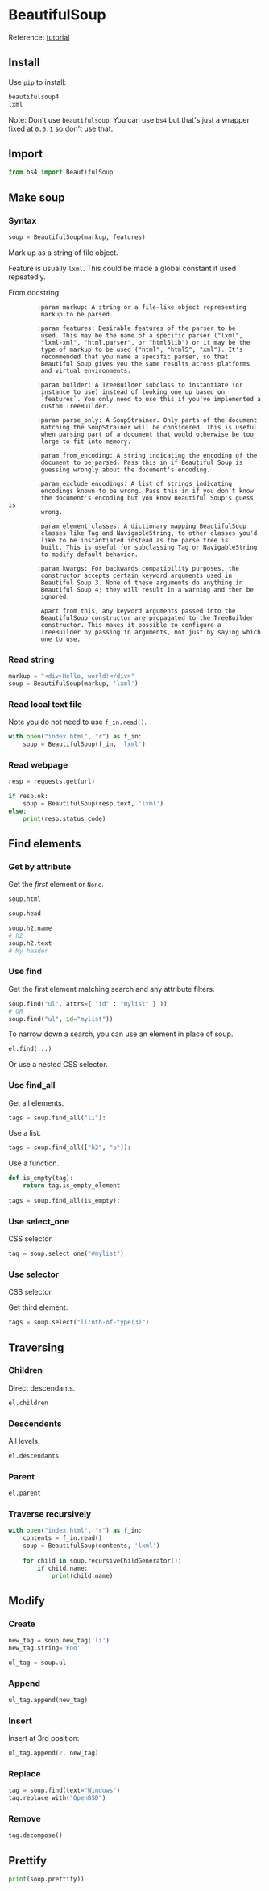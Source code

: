 # BeautifulSoup


Reference: [tutorial](http://zetcode.com/python/beautifulsoup/)


## Install

Use `pip` to install:

```sh
beautifulsoup4
lxml
```

Note: Don't use `beautifulsoup`. You can use `bs4` but that's just a wrapper fixed at `0.0.1` so don't use that.


## Import


```python
from bs4 import BeautifulSoup
```

## Make soup


### Syntax

```python
soup = BeautifulSoup(markup, features) 
```

Mark up as a string of file object. 

Feature is usually `lxml`. This could be made a global constant if used repeatedly.

From docstring:

```
        :param markup: A string or a file-like object representing
         markup to be parsed.

        :param features: Desirable features of the parser to be
         used. This may be the name of a specific parser ("lxml",
         "lxml-xml", "html.parser", or "html5lib") or it may be the
         type of markup to be used ("html", "html5", "xml"). It's
         recommended that you name a specific parser, so that
         Beautiful Soup gives you the same results across platforms
         and virtual environments.

        :param builder: A TreeBuilder subclass to instantiate (or
         instance to use) instead of looking one up based on
         `features`. You only need to use this if you've implemented a
         custom TreeBuilder.

        :param parse_only: A SoupStrainer. Only parts of the document
         matching the SoupStrainer will be considered. This is useful
         when parsing part of a document that would otherwise be too
         large to fit into memory.

        :param from_encoding: A string indicating the encoding of the
         document to be parsed. Pass this in if Beautiful Soup is
         guessing wrongly about the document's encoding.

        :param exclude_encodings: A list of strings indicating
         encodings known to be wrong. Pass this in if you don't know
         the document's encoding but you know Beautiful Soup's guess is
         wrong.

        :param element_classes: A dictionary mapping BeautifulSoup
         classes like Tag and NavigableString, to other classes you'd
         like to be instantiated instead as the parse tree is
         built. This is useful for subclassing Tag or NavigableString
         to modify default behavior.

        :param kwargs: For backwards compatibility purposes, the
         constructor accepts certain keyword arguments used in
         Beautiful Soup 3. None of these arguments do anything in
         Beautiful Soup 4; they will result in a warning and then be
         ignored.
         
         Apart from this, any keyword arguments passed into the
         BeautifulSoup constructor are propagated to the TreeBuilder
         constructor. This makes it possible to configure a
         TreeBuilder by passing in arguments, not just by saying which
         one to use.
```

### Read string

```python
markup = "<div>Hello, world!</div>"
soup = BeautifulSoup(markup, 'lxml')
```

### Read local text file

Note you do not need to use `f_in.read()`.

```python
with open("index.html", "r") as f_in:
    soup = BeautifulSoup(f_in, 'lxml')
```

### Read webpage

```python
resp = requests.get(url)

if resp.ok:
    soup = BeautifulSoup(resp.text, 'lxml')
else:
    print(resp.status_code)
```

## Find elements

### Get by attribute

Get the _first_ element or `None`.

```python
soup.html

soup.head
```

```python
soup.h2.name
# h2
soup.h2.text
# My header
```

### Use find

Get the first element matching search and any attribute filters.

```python
soup.find("ul", attrs={ "id" : "mylist" } ))
# OR
soup.find("ul", id="mylist")) 
```

To narrow down a search, you can use an element in place of soup.

```python
el.find(...)
```

Or use a nested CSS selector.


### Use find_all

Get all elements.

```python
tags = soup.find_all("li"):
```

Use a list.


```python
tags = soup.find_all(["h2", "p"]):
```

Use a function.

```python
def is_empty(tag):
    return tag.is_empty_element
    
tags = soup.find_all(is_empty):
```


### Use select_one

CSS selector.

```python
tag = soup.select_one("#mylist")
```

### Use selector

CSS selector.

Get third element.

```python
tags = soup.select("li:nth-of-type(3)")
```


## Traversing

### Children

Direct descendants.

```python
el.children
```

### Descendents

All levels.


```python
el.descendants
```

### Parent

```python
el.parent
```

### Traverse recursively

```python
with open("index.html", "r") as f_in:
    contents = f_in.read()
    soup = BeautifulSoup(contents, 'lxml')
            
    for child in soup.recursiveChildGenerator():
        if child.name:
            print(child.name)
```

## Modify

### Create

```python
new_tag = soup.new_tag('li')
new_tag.string='Foo'

ul_tag = soup.ul
```

### Append


```python
ul_tag.append(new_tag)
```

### Insert

Insert at 3rd position:

```python
ul_tag.append(2, new_tag)
```


### Replace

```python
tag = soup.find(text="Windows")
tag.replace_with("OpenBSD")
```

### Remove

```python
tag.decompose()
```

## Prettify


```python
print(soup.prettify))
```
